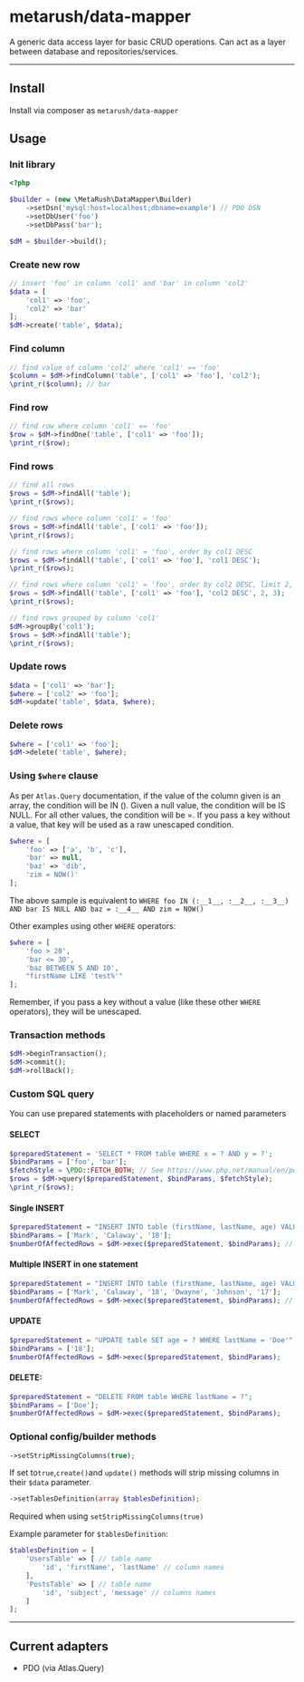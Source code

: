 # metarush/data-mapper

A generic data access layer for basic CRUD operations.
Can act as a layer between database and repositories/services.

---

## Install

Install via composer as `metarush/data-mapper`

## Usage

### Init library

```php
<?php

$builder = (new \MetaRush\DataMapper\Builder)
    ->setDsn('mysql:host=localhost;dbname=example') // PDO DSN
    ->setDbUser('foo')
    ->setDbPass('bar');

$dM = $builder->build();
```

### Create new row

```php
// insert 'foo' in column 'col1' and 'bar' in column 'col2'
$data = [
    'col1' => 'foo',
    'col2' => 'bar'
];
$dM->create('table', $data);
```

### Find column

```php
// find value of column 'col2' where 'col1' == 'foo'
$column = $dM->findColumn('table', ['col1' => 'foo'], 'col2');
\print_r($column); // bar
```

### Find row

```php
// find row where column 'col1' == 'foo'
$row = $dM->findOne('table', ['col1' => 'foo']);
\print_r($row);
```

### Find rows

```php
// find all rows
$rows = $dM->findAll('table');
\print_r($rows);

// find rows where column 'col1' = 'foo'
$rows = $dM->findAll('table', ['col1' => 'foo']);
\print_r($rows);

// find rows where column 'col1' = 'foo', order by col1 DESC
$rows = $dM->findAll('table', ['col1' => 'foo'], 'col1 DESC');
\print_r($rows);

// find rows where column 'col1' = 'foo', order by col2 DESC, limit 2, offset 3
$rows = $dM->findAll('table', ['col1' => 'foo'], 'col2 DESC', 2, 3);
\print_r($rows);

// find rows grouped by column 'col1'
$dM->groupBy('col1');
$rows = $dM->findAll('table');
\print_r($rows);
```

### Update rows

```php
$data = ['col1' => 'bar'];
$where = ['col2' => 'foo'];
$dM->update('table', $data, $where);
```

### Delete rows

```php
$where = ['col1' => 'foo'];
$dM->delete('table', $where);
```

### Using `$where` clause

As per `Atlas.Query` documentation, if the value of the column given is an array, the condition will be IN (). Given a null value, the condition will be IS NULL. For all other values, the condition will be =. If you pass a key without a value, that key will be used as a raw unescaped condition.

```php
$where = [
    'foo' => ['a', 'b', 'c'],
    'bar' => null,
    'baz' => 'dib',
    'zim = NOW()'
];
```

The above sample is equivalent to
`WHERE foo IN (:__1__, :__2__, :__3__) AND bar IS NULL AND baz = :__4__ AND zim = NOW()`

Other examples using other `WHERE` operators:

```php
$where = [
    'foo > 20',
    'bar <= 30',
    'baz BETWEEN 5 AND 10',
    "firstName LIKE 'test%'"
];
```

Remember, if you pass a key without a value (like these other `WHERE` operators), they will be unescaped.

### Transaction methods

```php
$dM->beginTransaction();
$dM->commit();
$dM->rollBack();
```

### Custom SQL query

You can use prepared statements with placeholders or named parameters

#### SELECT

```php
$preparedStatement = 'SELECT * FROM table WHERE x = ? AND y = ?';
$bindParams = ['foo', 'bar'];
$fetchStyle = \PDO::FETCH_BOTH; // See https://www.php.net/manual/en/pdostatement.fetch.php for options. Default: \PDO::FETCH_BOTH
$rows = $dM->query($preparedStatement, $bindParams, $fetchStyle);
\print_r($rows);
```

#### Single INSERT

```php
$preparedStatement = "INSERT INTO table (firstName, lastName, age) VALUES (?, ?, ?)";
$bindParams = ['Mark', 'Calaway', '18'];
$numberOfAffectedRows = $dM->exec($preparedStatement, $bindParams); // returns 1
```

#### Multiple INSERT in one statement

```php
$preparedStatement = "INSERT INTO table (firstName, lastName, age) VALUES (?, ?, ?), (?, ?, ?)";
$bindParams = ['Mark', 'Calaway', '18', 'Dwayne', 'Johnson', '17'];
$numberOfAffectedRows = $dM->exec($preparedStatement, $bindParams); // returns 2
```

#### UPDATE

```php
$preparedStatement = "UPDATE table SET age = ? WHERE lastName = 'Doe'";
$bindParams = ['18'];
$numberOfAffectedRows = $dM->exec($preparedStatement, $bindParams);
```

#### DELETE:

```php
$preparedStatement = "DELETE FROM table WHERE lastName = ?";
$bindParams = ['Doe'];
$numberOfAffectedRows = $dM->exec($preparedStatement, $bindParams);
```

### Optional config/builder methods

```php
->setStripMissingColumns(true);
```

If set to`true`,`create()`and `update()` methods will strip missing columns in their `$data`  parameter.

```php
->setTablesDefinition(array $tablesDefinition);
```

Required when using `setStripMissingColumns(true)`

Example parameter for `$tablesDefinition`:

```php
$tablesDefinition = [
    'UsersTable' => [ // table name
        'id', 'firstName', 'lastName' // column names
    ],
    'PostsTable' => [ // table name
        'id', 'subject', 'message' // columns names
    ]
];
```

---

## Current adapters

- PDO (via Atlas.Query)

